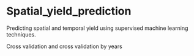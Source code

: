 # Spatial_yield_prediction

Predicting spatial and temporal yield using supervised machine learning techniques.

Cross validation and cross validation by years

